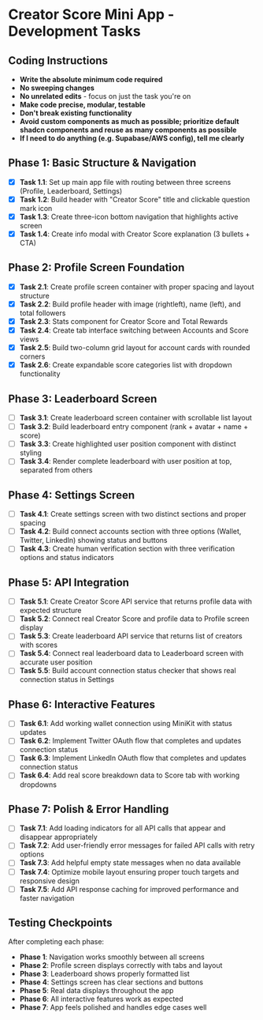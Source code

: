 # Creator Score Mini App - Development Tasks

## Coding Instructions

- **Write the absolute minimum code required**
- **No sweeping changes**
- **No unrelated edits** - focus on just the task you're on
- **Make code precise, modular, testable**
- **Don't break existing functionality**
- **Avoid custom components as much as possible; prioritize default shadcn components and reuse as many components as possible**
- **If I need to do anything (e.g. Supabase/AWS config), tell me clearly**

## Phase 1: Basic Structure & Navigation

- [x] **Task 1.1**: Set up main app file with routing between three screens (Profile, Leaderboard, Settings)
- [x] **Task 1.2**: Build header with "Creator Score" title and clickable question mark icon
- [x] **Task 1.3**: Create three-icon bottom navigation that highlights active screen
- [x] **Task 1.4**: Create info modal with Creator Score explanation (3 bullets + CTA)

## Phase 2: Profile Screen Foundation

- [x] **Task 2.1**: Create profile screen container with proper spacing and layout structure
- [x] **Task 2.2**: Build profile header with image (rightleft), name (left), and total followers
- [x] **Task 2.3**: Stats component for Creator Score and Total Rewards
- [x] **Task 2.4**: Create tab interface switching between Accounts and Score views
- [x] **Task 2.5**: Build two-column grid layout for account cards with rounded corners
- [x] **Task 2.6**: Create expandable score categories list with dropdown functionality

## Phase 3: Leaderboard Screen

- [ ] **Task 3.1**: Create leaderboard screen container with scrollable list layout
- [ ] **Task 3.2**: Build leaderboard entry component (rank + avatar + name + score)
- [ ] **Task 3.3**: Create highlighted user position component with distinct styling
- [ ] **Task 3.4**: Render complete leaderboard with user position at top, separated from others

## Phase 4: Settings Screen

- [ ] **Task 4.1**: Create settings screen with two distinct sections and proper spacing
- [ ] **Task 4.2**: Build connect accounts section with three options (Wallet, Twitter, LinkedIn) showing status and buttons
- [ ] **Task 4.3**: Create human verification section with three verification options and status indicators

## Phase 5: API Integration

- [ ] **Task 5.1**: Create Creator Score API service that returns profile data with expected structure
- [ ] **Task 5.2**: Connect real Creator Score and profile data to Profile screen display
- [ ] **Task 5.3**: Create leaderboard API service that returns list of creators with scores
- [ ] **Task 5.4**: Connect real leaderboard data to Leaderboard screen with accurate user position
- [ ] **Task 5.5**: Build account connection status checker that shows real connection status in Settings

## Phase 6: Interactive Features

- [ ] **Task 6.1**: Add working wallet connection using MiniKit with status updates
- [ ] **Task 6.2**: Implement Twitter OAuth flow that completes and updates connection status
- [ ] **Task 6.3**: Implement LinkedIn OAuth flow that completes and updates connection status
- [ ] **Task 6.4**: Add real score breakdown data to Score tab with working dropdowns

## Phase 7: Polish & Error Handling

- [ ] **Task 7.1**: Add loading indicators for all API calls that appear and disappear appropriately
- [ ] **Task 7.2**: Add user-friendly error messages for failed API calls with retry options
- [ ] **Task 7.3**: Add helpful empty state messages when no data available
- [ ] **Task 7.4**: Optimize mobile layout ensuring proper touch targets and responsive design
- [ ] **Task 7.5**: Add API response caching for improved performance and faster navigation

## Testing Checkpoints

After completing each phase:

- **Phase 1**: Navigation works smoothly between all screens
- **Phase 2**: Profile screen displays correctly with tabs and layout
- **Phase 3**: Leaderboard shows properly formatted list
- **Phase 4**: Settings screen has clear sections and buttons
- **Phase 5**: Real data displays throughout the app
- **Phase 6**: All interactive features work as expected
- **Phase 7**: App feels polished and handles edge cases well
